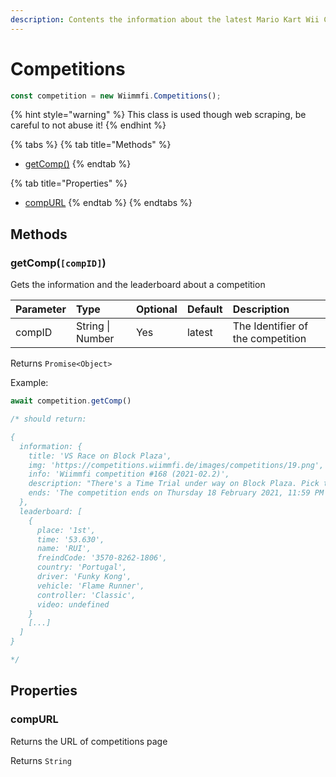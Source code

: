 ```yaml
---
description: Contents the information about the latest Mario Kart Wii Competition
---
```


# Competitions

```javascript
const competition = new Wiimmfi.Competitions();
```

{% hint style="warning" %}
This class is used though web scraping, be careful to not abuse it!
{% endhint %}

{% tabs %}
{% tab title="Methods" %}
* [getComp\(\)](competitions.md#getcomp-compid)
{% endtab %}

{% tab title="Properties" %}
* [compURL](competitions.md#compurl)
{% endtab %}
{% endtabs %}

## Methods

### getComp\(`[compID]`\)

Gets the information and the leaderboard about a competition

| Parameter | Type | Optional | Default | Description |
| :--- | :--- | :--- | :--- | :--- |
| compID | String \| Number | Yes | latest | The Identifier of the competition |

Returns `Promise<Object>`

Example:

```javascript
await competition.getComp()

/* should return:

{
  information: {
    title: 'VS Race on Block Plaza',
    img: 'https://competitions.wiimmfi.de/images/competitions/19.png',
    info: 'Wiimmfi competition #168 (2021-02.2)',
    description: "There's a Time Trial under way on Block Plaza. Pick the best route and avoid oil slicks and Goombas!",
    ends: 'The competition ends on Thursday 18 February 2021, 11:59 PM UTC'
  },
  leaderboard: [
    {
      place: '1st',
      time: '53.630',
      name: 'RUI',
      freindCode: '3570-8262-1806',
      country: 'Portugal',
      driver: 'Funky Kong',
      vehicle: 'Flame Runner',
      controller: 'Classic',
      video: undefined
    }
    [...]
  ]
}

*/
```

## Properties

### compURL

Returns the URL of competitions page

Returns `String`

